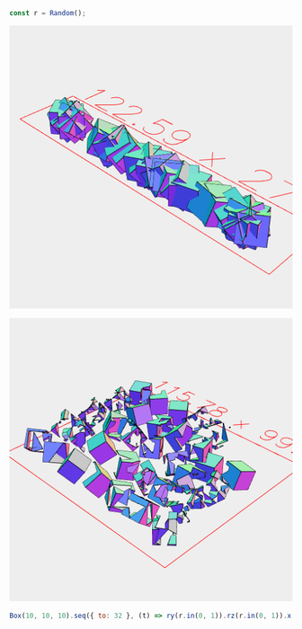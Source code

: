 ```JavaScript
const r = Random();
```

![Image](test.md.$1_1.png)

![Image](test.md.$1_2.png)

```JavaScript
Box(10, 10, 10).seq({ to: 32 }, (t) => ry(r.in(0, 1)).rz(r.in(0, 1)).x(r.in(-50, 50)), Group).view(1).disjoint().pack().view(2)
```
